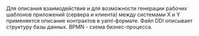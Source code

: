 Для описания взаимодействия и для возможности генерации рабочих шаблонов приложений (сервера и клиента) между системами X и Y применяется описание контрактов в yaml-формате.
Файл DDl описывает структуру базы данных.
BPMN - схема бизнес-процесса.
